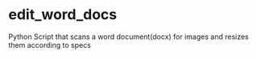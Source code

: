 # edit_word_docs
Python Script that scans a word document(docx) for images and resizes them according to specs
